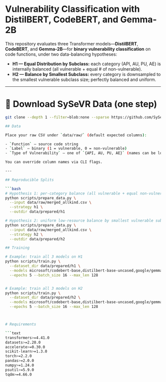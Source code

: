 # Vulnerability Classification with DistilBERT, CodeBERT, and Gemma-2B

This repository evaluates three Transformer models—**DistilBERT**, **CodeBERT**, and **Gemma-2B**—for **binary vulnerability classification** on code functions, under two data-balancing hypotheses:

- **H1 — Equal Distribution by Subclass:** each category (API, AU, PU, AE) is internally balanced (all vulnerable + equal # of non-vulnerable).
- **H2 — Balance by Smallest Subclass:** every category is downsampled to the smallest vulnerable subclass size; perfectly balanced and uniform.

---


# 📂 Download SySeVR Data (one step)

```bash
git clone --depth 1 --filter=blob:none --sparse https://github.com/SySeVR/SySeVR.git

## Data

Place your raw CSV under `data/raw/` (default expected columns):

- `Function` – source code string
- `Label` – binary (1 = vulnerable, 0 = non-vulnerable)
- `Type of Vulnerability` – one of `{API, AU, PU, AE}` (names can be longer; we do string match)

You can override column names via CLI flags.

---

## Reproducible Splits

```bash
# Hypothesis 1: per-category balance (all vulnerable + equal non-vulnerable)
python scripts/prepare_data.py \
  --input data/raw/merged_allkind.csv \
  --strategy h1 \
  --outdir data/prepared/h1

# Hypothesis 2: uniform low-resource balance by smallest vulnerable subclass
python scripts/prepare_data.py \
  --input data/raw/merged_allkind.csv \
  --strategy h2 \
  --outdir data/prepared/h2

## Training

# Example: train all 3 models on H1
python scripts/train.py \
  --dataset_dir data/prepared/h1 \
  --models microsoft/codebert-base,distilbert-base-uncased,google/gemma-2-2b \
  --epochs 5 --batch_size 16 --max_len 128


# Example: train all 3 models on H2
python scripts/train.py \
  --dataset_dir data/prepared/h2 \
  --models microsoft/codebert-base,distilbert-base-uncased,google/gemma-2-2b \
  --epochs 5 --batch_size 16 --max_len 128



# Requirements

```text
transformers>=4.41.0
datasets>=2.20.0
accelerate>=0.30.0
scikit-learn>=1.3.0
torch>=2.2.0
pandas>=2.0.0
numpy>=1.24.0
psutil>=5.9.0
tqdm>=4.66.0

